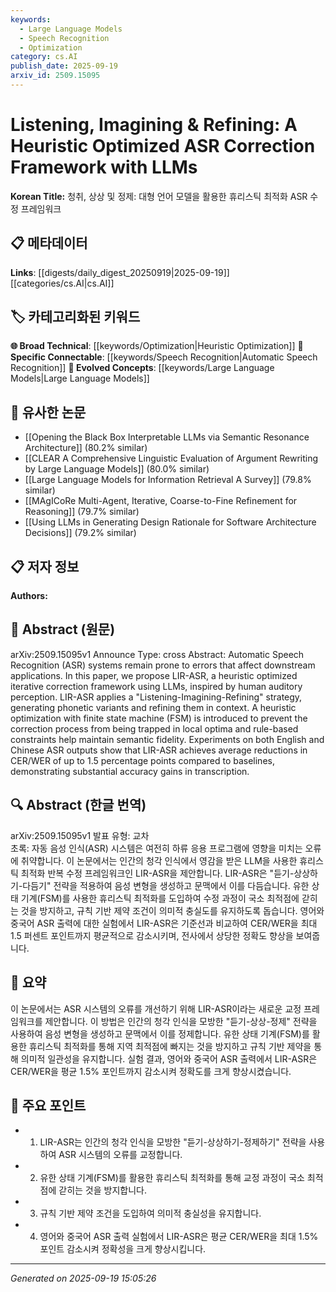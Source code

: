 ```yaml
---
keywords:
  - Large Language Models
  - Speech Recognition
  - Optimization
category: cs.AI
publish_date: 2025-09-19
arxiv_id: 2509.15095
---
```


<!-- KEYWORD_LINKING_METADATA:
{
  "processed_timestamp": "2025-09-22 21:37:23.159485",
  "vocabulary_version": "1.0",
  "selected_keywords": [
    "Large Language Models",
    "Speech Recognition",
    "Optimization"
  ],
  "rejected_keywords": [
    "Finite State Machine"
  ],
  "similarity_scores": {
    "Large Language Models": 0.85,
    "Speech Recognition": 0.8,
    "Optimization": 0.75
  },
  "extraction_method": "AI_prompt_based",
  "budget_applied": true
}
-->


# Listening, Imagining \& Refining: A Heuristic Optimized ASR Correction Framework with LLMs

**Korean Title:** 청취, 상상 및 정제: 대형 언어 모델을 활용한 휴리스틱 최적화 ASR 수정 프레임워크

## 📋 메타데이터

**Links**: [[digests/daily_digest_20250919|2025-09-19]]   [[categories/cs.AI|cs.AI]]

## 🏷️ 카테고리화된 키워드
**🌐 Broad Technical**: [[keywords/Optimization|Heuristic Optimization]]
**🔗 Specific Connectable**: [[keywords/Speech Recognition|Automatic Speech Recognition]]
**🚀 Evolved Concepts**: [[keywords/Large Language Models|Large Language Models]]

## 🔗 유사한 논문
- [[Opening the Black Box Interpretable LLMs via Semantic Resonance Architecture]] (80.2% similar)
- [[CLEAR A Comprehensive Linguistic Evaluation of Argument Rewriting by Large Language Models]] (80.0% similar)
- [[Large Language Models for Information Retrieval A Survey]] (79.8% similar)
- [[MAgICoRe Multi-Agent, Iterative, Coarse-to-Fine Refinement for Reasoning]] (79.7% similar)
- [[Using LLMs in Generating Design Rationale for Software Architecture Decisions]] (79.2% similar)

## 📋 저자 정보

**Authors:** 

## 📄 Abstract (원문)

arXiv:2509.15095v1 Announce Type: cross 
Abstract: Automatic Speech Recognition (ASR) systems remain prone to errors that affect downstream applications. In this paper, we propose LIR-ASR, a heuristic optimized iterative correction framework using LLMs, inspired by human auditory perception. LIR-ASR applies a "Listening-Imagining-Refining" strategy, generating phonetic variants and refining them in context. A heuristic optimization with finite state machine (FSM) is introduced to prevent the correction process from being trapped in local optima and rule-based constraints help maintain semantic fidelity. Experiments on both English and Chinese ASR outputs show that LIR-ASR achieves average reductions in CER/WER of up to 1.5 percentage points compared to baselines, demonstrating substantial accuracy gains in transcription.

## 🔍 Abstract (한글 번역)

arXiv:2509.15095v1 발표 유형: 교차  
초록: 자동 음성 인식(ASR) 시스템은 여전히 하류 응용 프로그램에 영향을 미치는 오류에 취약합니다. 이 논문에서는 인간의 청각 인식에서 영감을 받은 LLM을 사용한 휴리스틱 최적화 반복 수정 프레임워크인 LIR-ASR을 제안합니다. LIR-ASR은 "듣기-상상하기-다듬기" 전략을 적용하여 음성 변형을 생성하고 문맥에서 이를 다듬습니다. 유한 상태 기계(FSM)를 사용한 휴리스틱 최적화를 도입하여 수정 과정이 국소 최적점에 갇히는 것을 방지하고, 규칙 기반 제약 조건이 의미적 충실도를 유지하도록 돕습니다. 영어와 중국어 ASR 출력에 대한 실험에서 LIR-ASR은 기준선과 비교하여 CER/WER을 최대 1.5 퍼센트 포인트까지 평균적으로 감소시키며, 전사에서 상당한 정확도 향상을 보여줍니다.

## 📝 요약

이 논문에서는 ASR 시스템의 오류를 개선하기 위해 LIR-ASR이라는 새로운 교정 프레임워크를 제안합니다. 이 방법은 인간의 청각 인식을 모방한 "듣기-상상-정제" 전략을 사용하여 음성 변형을 생성하고 문맥에서 이를 정제합니다. 유한 상태 기계(FSM)를 활용한 휴리스틱 최적화를 통해 지역 최적점에 빠지는 것을 방지하고 규칙 기반 제약을 통해 의미적 일관성을 유지합니다. 실험 결과, 영어와 중국어 ASR 출력에서 LIR-ASR은 CER/WER을 평균 1.5% 포인트까지 감소시켜 정확도를 크게 향상시켰습니다.

## 🎯 주요 포인트

- 1. LIR-ASR는 인간의 청각 인식을 모방한 "듣기-상상하기-정제하기" 전략을 사용하여 ASR 시스템의 오류를 교정합니다.

- 2. 유한 상태 기계(FSM)를 활용한 휴리스틱 최적화를 통해 교정 과정이 국소 최적점에 갇히는 것을 방지합니다.

- 3. 규칙 기반 제약 조건을 도입하여 의미적 충실성을 유지합니다.

- 4. 영어와 중국어 ASR 출력 실험에서 LIR-ASR은 평균 CER/WER을 최대 1.5% 포인트 감소시켜 정확성을 크게 향상시킵니다.

---

*Generated on 2025-09-19 15:05:26*